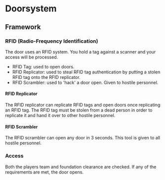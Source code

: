 # Doorsystem

## Framework

### RFID (Radio-Frequency Identification)

The door uses an RFID system. You hold a tag against a scanner and your access will be processed.

- RFID Tag: used to open doors.
- RFID Replicator: used to steal RFID tag authentication by putting a stolen RFID tag onto the RFID replicator.
- RFID Scrambler: used to 'hack' a door open. Given to hostile personnel.

#### RFID Replicator

The RFID replicator can replicate RFID tags and open doors once replicating an RFID tag. The RFID tag must be stolen from a dead person in order to replicate it and hand it over to other hostile personnel.

#### RFID Scrambler

The RFID scrambler can open any door in 3 seconds. This tool is given to all hostile personnel.

### Access

Both the players team and foundation clearance are checked. If any of the requirements are met, the door opens.
